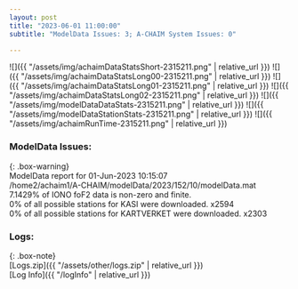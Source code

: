 ```yaml
---
layout: post
title: "2023-06-01 11:00:00"
subtitle: "ModelData Issues: 3; A-CHAIM System Issues: 0"

---
```


![]({{ "/assets/img/achaimDataStatsShort-2315211.png" | relative_url }})
![]({{ "/assets/img/achaimDataStatsLong00-2315211.png" | relative_url }})
![]({{ "/assets/img/achaimDataStatsLong01-2315211.png" | relative_url }})
![]({{ "/assets/img/achaimDataStatsLong02-2315211.png" | relative_url }})
![]({{ "/assets/img/modelDataDataStats-2315211.png" | relative_url }})
![]({{ "/assets/img/modelDataStationStats-2315211.png" | relative_url }})
![]({{ "/assets/img/achaimRunTime-2315211.png" | relative_url }})


### ModelData Issues:  
  
{: .box-warning}  
 ModelData report for 01-Jun-2023 10:15:07   
 /home2/achaim1/A-CHAIM/modelData/2023/152/10/modelData.mat   
 7.1429% of IONO foF2 data is non-zero and finite.   
 0% of all possible stations for KASI were downloaded. x2594   
 0% of all possible stations for KARTVERKET were downloaded. x2303   
  


### Logs:  
  
{: .box-note}  
[Logs.zip]({{ "/assets/other/logs.zip" | relative_url }})  
[Log Info]({{ "/logInfo" | relative_url }})  
